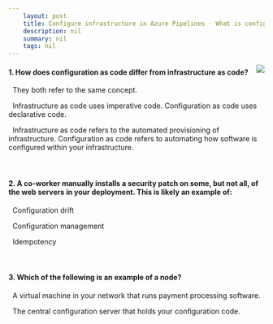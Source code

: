 ```yaml
---
    layout: post
    title: Configure infrastructure in Azure Pipelines - What is configuration as code?
    description: nil
    summary: nil
    tags: nil
---
```



 <a target="_blank" href="https://docs.microsoft.com/en-us/learn/modules/configure-infrastructure-azure-pipelines/2-what-is-configuration-as-code/"><i class="fas fa-external-link-alt"></i> </a>
 <img align="right" src="https://docs.microsoft.com/en-us/learn/achievements/azure-devops/configure-infrastructure-azure-pipelines.svg">
####  1. How does configuration as code differ from infrastructure as code?


<i class='far fa-square'></i> &nbsp;&nbsp;They both refer to the same concept.

<i class='far fa-square'></i> &nbsp;&nbsp;Infrastructure as code uses imperative code. Configuration as code uses declarative code.

<i class='fas fa-check-square' style='color: Dodgerblue;'></i> &nbsp;&nbsp;Infrastructure as code refers to the automated provisioning of infrastructure. Configuration as code refers to automating how software is configured within your infrastructure.
<br />
<br />
<br />

####  2. A co-worker manually installs a security patch on some, but not all, of the web servers in your deployment. This is likely an example of:


<i class='fas fa-check-square' style='color: Dodgerblue;'></i> &nbsp;&nbsp;Configuration drift

<i class='far fa-square'></i> &nbsp;&nbsp;Configuration management

<i class='far fa-square'></i> &nbsp;&nbsp;Idempotency
<br />
<br />
<br />

####  3. Which of the following is an example of a node?


<i class='fas fa-check-square' style='color: Dodgerblue;'></i> &nbsp;&nbsp;A virtual machine in your network that runs payment processing software.

<i class='far fa-square'></i> &nbsp;&nbsp;The central configuration server that holds your configuration code.
<br />
<br />
<br />

